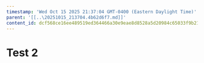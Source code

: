 ```yaml
---
timestamp: 'Wed Oct 15 2025 21:37:04 GMT-0400 (Eastern Daylight Time)'
parent: '[[..\20251015_213704.4b62d6f7.md]]'
content_id: dcf568ce16ee489519ed364466a30e9eae8d8528a5d20984c65033f9b2146534
---
```


# Test 2
